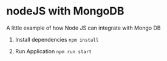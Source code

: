 # nodeJS with MongoDB

A little example of how Node JS can integrate with Mongo DB

1. Install dependencies
`npm install`

2. Run Application
`npm run start`
